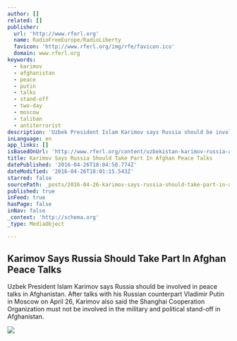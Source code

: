 ```yaml
---
author: []
related: []
publisher:
  url: 'http://www.rferl.org'
  name: RadioFreeEurope/RadioLiberty
  favicon: 'http://www.rferl.org/img/rfe/favicon.ico'
  domain: www.rferl.org
keywords:
  - karimov
  - afghanistan
  - peace
  - putin
  - talks
  - stand-off
  - two-day
  - moscow
  - taliban
  - antiterrorist
description: 'Uzbek President Islam Karimov says Russia should be involved in peace talks in Afghanistan. After talks with his Russian counterpart Vladimir Putin in Moscow on April 26, Karimov also said the Shanghai Cooperation Organization must not be involved in the military and political stand-off in Afghanistan.'
inLanguage: en
app_links: []
isBasedOnUrl: 'http://www.rferl.org/content/uzbekistan-karimov-russia-afghan-peace-talks/27699545.html'
title: Karimov Says Russia Should Take Part In Afghan Peace Talks
datePublished: '2016-04-26T18:04:50.774Z'
dateModified: '2016-04-26T18:01:15.543Z'
starred: false
sourcePath: _posts/2016-04-26-karimov-says-russia-should-take-part-in-afghan-peace-talks.md
published: true
inFeed: true
hasPage: false
inNav: false
_context: 'http://schema.org'
_type: MediaObject

---
```

<article style=""><h1>Karimov Says Russia Should Take Part In Afghan Peace Talks</h1><p>Uzbek President Islam Karimov says Russia should be involved in peace talks in Afghanistan. After talks with his Russian counterpart Vladimir Putin in Moscow on April 26, Karimov also said the Shanghai Cooperation Organization must not be involved in the military and political stand-off in Afghanistan.</p><img src="http://gdb.rferl.org/B5575DF7-44BC-43C9-8532-FB3683FF2F39_cx0_cy3_cw0_mw1024_mh1024_s.jpg" /></article>